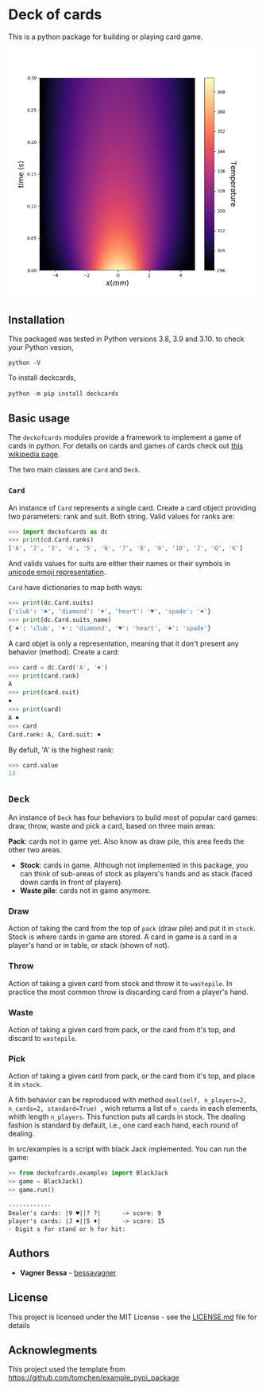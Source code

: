 # Deck of cards

This is a python package for building or playing card game.

![cards](https://github.com/bessava/heateq/blob/master/sample.png)

## Installation

This packaged was tested in Python versions 3.8, 3.9 and 3.10. to check your Python vesion,

```shell
python -V
```

To install deckcards,

```python -m pip install deckcards```

## Basic usage

The ```deckofcards``` modules provide a framework to implement a game of cards in python. For details on cards and games of cards check out [this wikipedia page](https://en.wikipedia.org/wiki/Standard_52-card_deck).

The two main classes are ```Card``` and ```Deck```.

### ```Card```

An instance of ```Card``` represents a single card. Create a card object providing two parameters: rank and suit. Both string. Valid values for ranks are:

```python
>>> import deckofcards as dc
>>> print(cd.Card.ranks)
['A', '2', '3', '4', '5', '6', '7', '8', '9', '10', 'J', 'Q', 'K']
```

And valids values for suits are either their names or their symbols in [unicode emoji representation](https://en.wikipedia.org/wiki/Playing_cards_in_Unicode#Emoji).

```Card``` have dictionaries to map both ways:

```python
>>> print(dc.Card.suits)
{'club': '♣', 'diamond': '♦', 'heart': '♥', 'spade': '♠'}
>>> print(dc.Card.suits_name)
{'♣': 'club', '♦': 'diamond', '♥': 'heart', '♠': 'spade'}
```

A card objet is only a representation, meaning that it don't present any behavior (method). Create a card:

```python
>>> card = dc.Card('A', '♠')
>>> print(card.rank)
A
>>> print(card.suit)
♠
>>> print(card)
A ♠
>>> card
Card.rank: A, Card.suit: ♠
```
By defult, 'A' is the highest rank:
```python
>>> card.value
13
```

## ```Deck```

An instance of ```Deck``` has four behaviors to build most of popular card games: draw, throw, waste and pick a card, based on three main areas:

**Pack**: cards not in game yet. Also know as draw pile, this area feeds the other two areas.
- **Stock**: cards in game. Although not implemented in this package, you can think of sub-areas of stock as players's hands and as stack (faced down cards in front of players).
- **Waste pile**: cards not in game anymore.

### **Draw**
Action of taking the card from the top of ```pack``` (draw pile) and put it in ```stock```. Stock is where cards in game are stored. A card in game is a card in a player's hand or in table, or stack (shown of not).

### **Throw**
Action of taking a given card from stock and throw it to ```wastepile```. In practice the most common throw is discarding card from a player's hand.

### **Waste**
Action of taking a given card from pack, or the card from it's top, and discard to ```wastepile```. 

### **Pick**
Action of taking a given card from pack, or the card from it's top, and place it in ```stock```.

A fith behavior can be reproduced with method ```deal(self, n_players=2, n_cards=2, standard=True) ```, wich returns a list of ```n_cards``` in each elements, whith length ```n_players```. This function puts all cards in stock. The dealing fashion is standard by default, i.e., one card each hand, each round of dealing.

In src/examples is a script with black Jack implemented. You can run the game:

```python
>> from deckofcards.examples import BlackJack
>> game = BlackJack()
>> game.run()
```
```shell
------------
Dealer's cards: |9 ♥||? ?|      -> score: 9
player's cards: |J ♠||5 ♦|      -> score: 15
- Digit s for stand or h for hit:
```
## Authors

* **Vagner Bessa** - [bessavagner](https://github.com/bessavagner)

## License

This project is licensed under the MIT License - see the [LICENSE.md](https://github.com/bessavagner/deckcards/blob/main/LICENSE) file for details

## Acknowlegments

This project used the template from https://github.com/tomchen/example_pypi_package